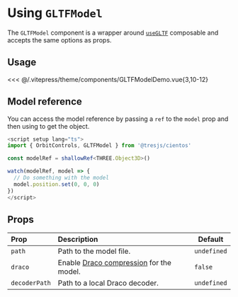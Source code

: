 # Using `GLTFModel`

<DocsDemo>
  <GLTFModelDemo />
</DocsDemo>

The `GLTFModel` component is a wrapper around [`useGLTF`](./use-gltf.md) composable and accepts the same options as props.

## Usage

<<< @/.vitepress/theme/components/GLTFModelDemo.vue{3,10-12}

## Model reference

You can access the model reference by passing a `ref` to the `model` prop and then using to get the object.

```ts
<script setup lang="ts">
import { OrbitControls, GLTFModel } from '@tresjs/cientos'

const modelRef = shallowRef<THREE.Object3D>()

watch(modelRef, model => {
  // Do something with the model
  model.position.set(0, 0, 0)
})
</script>
```

## Props

| Prop          | Description                                                                                                           | Default     |
| :------------ | :-------------------------------------------------------------------------------------------------------------------- | ----------- |
| `path`        | Path to the model file.                                                                                               | `undefined` |
| `draco`       | Enable [Draco compression](https://threejs.org/docs/index.html?q=drac#examples/en/loaders/DRACOLoader) for the model. | `false`     |
| `decoderPath` | Path to a local Draco decoder.                                                                                        | `undefined` |

